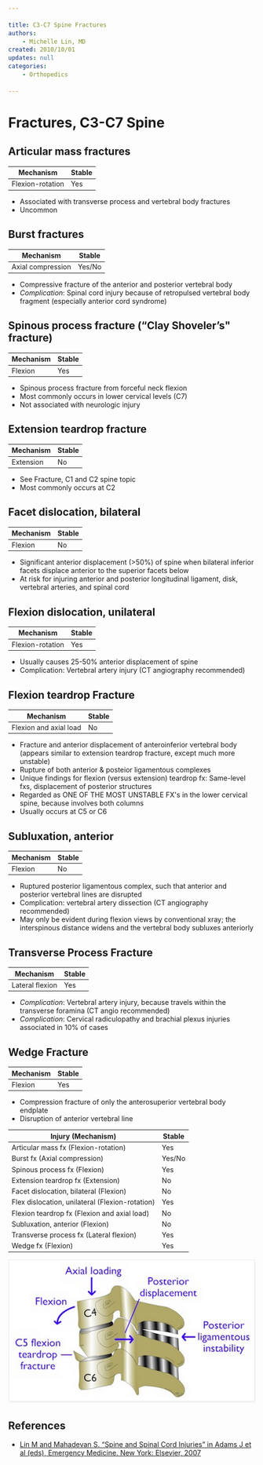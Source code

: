```yaml
---

title: C3-C7 Spine Fractures
authors:
    - Michelle Lin, MD
created: 2010/10/01
updates: null
categories:
    - Orthopedics

---
```


# Fractures, C3-C7 Spine

## Articular mass fractures

| Mechanism   | Stable      |
|-------------|-------------|
| Flexion-rotation   | Yes  |

- Associated with transverse process and vertebral body fractures
- Uncommon

## Burst fractures

| Mechanism   | Stable      |
|-------------|-------------|
| Axial compression   | Yes/No |

- Compressive fracture of the anterior and posterior vertebral body
- *Complication*: Spinal cord injury because of retropulsed vertebral body fragment (especially anterior cord syndrome)

## Spinous process fracture (“Clay Shoveler’s" fracture)

| Mechanism   | Stable      |
|-------------|-------------|
| Flexion   | Yes |

- Spinous process fracture from forceful neck flexion
- Most commonly occurs in lower cervical levels (C7)
- Not associated with neurologic injury

## Extension teardrop fracture

| Mechanism   | Stable      |
|-------------|-------------|
| Extension   | No |

- See Fracture, C1 and C2 spine topic
- Most commonly occurs at C2

## Facet dislocation, bilateral

| Mechanism   | Stable      |
|-------------|-------------|
| Flexion   | No |

- Significant anterior displacement (&gt;50%) of spine when bilateral inferior facets displace anterior to the superior facets below
- At risk for injuring anterior and posterior longitudinal ligament, disk, vertebral arteries, and spinal cord

## Flexion dislocation, unilateral

| Mechanism   | Stable      |
|-------------|-------------|
| Flexion-rotation  | Yes |

- Usually causes 25-50% anterior displacement of spine
- Complication: Vertebral artery injury (CT angiography recommended)

## Flexion teardrop Fracture

| Mechanism   | Stable      |
|-------------|-------------|
| Flexion and axial load  | No |

- Fracture and anterior displacement of anteroinferior vertebral body (appears similar to extension teardrop fracture, except much more unstable)
- Rupture of both anterior &amp; posteior ligamentous complexes&nbsp;
- Unique findings for flexion (versus extension)&nbsp;teardrop fx: Same-level fxs, displacement of posterior structures
- Regarded as ONE OF THE MOST UNSTABLE FX's in the lower cervical spine, because involves both columns 
- Usually occurs at C5 or C6

## Subluxation, anterior

| Mechanism   | Stable      |
|-------------|-------------|
| Flexion | No |

- Ruptured posterior ligamentous complex, such that anterior and posterior vertebral lines are disrupted
- Complication: vertebral artery dissection (CT angiography recommended)
- May only be evident during flexion views by conventional xray; the interspinous distance widens and the vertebral body subluxes anteriorly

## Transverse Process Fracture

| Mechanism   | Stable      |
|-------------|-------------|
| Lateral flexion | Yes |

- *Complication*: Vertebral artery injury, because travels within the transverse foramina (CT angio recommended)
- *Complication*: Cervical radiculopathy and brachial plexus injuries associated in 10% of cases

## Wedge Fracture

| Mechanism   | Stable      |
|-------------|-------------|
| Flexion | Yes |

- Compression fracture of only the anterosuperior vertebral body endplate
- Disruption of anterior vertebral line



| **Injury (Mechanism)**                                                                                           | **Stable** |
|------------------------------------------------------------------------------------------------------------------|------------|
| Articular mass fx (Flexion-rotation) | Yes        |
| Burst fx (Axial compression) | Yes/No     |
| Spinous process fx (Flexion) | Yes        |
| Extension teardrop fx (Extension) | No         |
| Facet dislocation, bilateral (Flexion) | No         |
| Flex dislocation, unilateral (Flexion-rotation) | Yes        |
| Flexion teardrop fx (Flexion and axial load) | No         |
| Subluxation, anterior (Flexion) | No         |
| Transverse process fx (Lateral flexion) | Yes        |
| Wedge fx (Flexion) | Yes        |

![](image-1.png)

## References

-   [Lin M and Mahadevan S. “Spine and Spinal Cord Injuries” in Adams J et al (eds), Emergency Medicine. New York: Elsevier, 2007](None)
